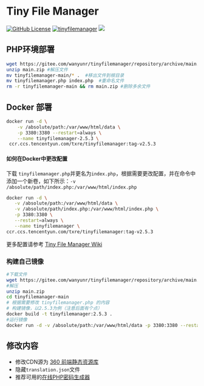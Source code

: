 # Tiny File Manager
[![GitHub License](https://img.shields.io/github/license/prasathmani/tinyfilemanager.svg?style=flat-square)](https://github.com/wanyunr/tinyfilemanager/blob/master/LICENSE) [![tinyfilemanager](https://img.shields.io/badge/Powered-tinyfilemanager-green)](https://github.com/prasathmani/tinyfilemanager)  [![](https://img.shields.io/badge/Source-Github-%232196f3)](https://github.com/wanyunr/tinyfilemanager)

## PHP环境部署

```bash
wget https://gitee.com/wanyunr/tinyfilemanager/repository/archive/main.zip  # 下载文件到网站根目录
unzip main.zip #解压文件
mv tinyfilemanager-main/* .  #移出文件到根目录
mv tinyfilemanager.php index.php  #重命名文件
rm -r tinyfilemanager-main && rm main.zip #删除多余文件
```

## Docker 部署

```bash
docker run -d \
    -v /absolute/path:/var/www/html/data \
    -p 3380:3380 --restart=always \
    --name tinyfilemanager-2.5.3 \
 ccr.ccs.tencentyun.com/txre/tinyfilemanager:tag-v2.5.3
```

#### 如何在Docker中更改配置

下载 `tinyfilemanager.php`并更名为`index.php`，根据需要更改配置，并在命令中添加一个新卷，如下所示：`-v /absolute/path/index.php:/var/www/html/index.php`

 ```bash
docker run -d \
    -v /absolute/path:/var/www/html/data \
    -v /absolute/path/index.php:/var/www/html/index.php \
    -p 3380:3380 \
    --restart=always \
    --name tinyfilemanager \
ccr.ccs.tencentyun.com/txre/tinyfilemanager:tag-v2.5.3
 ```
更多配置请参考 [Tiny File Manager Wiki](https://github.com/prasathmani/tinyfilemanager/wiki/Config-Flags)

### 构建自己镜像

```bash
#下载文件
wget https://gitee.com/wanyunr/tinyfilemanager/repository/archive/main.zip
#解压
unzip main.zip
cd tinyfilemanager-main
# 根据需要修改 tinyfilemanager.php 的内容
# 构建镜像，以2.5.3为例（注意后面有个点）
docker build -t tinyfilemanager:2.5.3 . 
#运行镜像
docker run -d -v /absolute/path:/var/www/html/data -p 3380:3380 --restart=always --name tinyfilemanager-2.5.3 tinyfilemanager:2.5.3
```


## 修改内容

- 修改CDN源为 [360 前端静态资源库](https://cdn.baomitu.com/)
- 隐藏`translation.json`文件
- 推荐可用的[在线PHP密码生成器](https://uutool.cn/php-password)